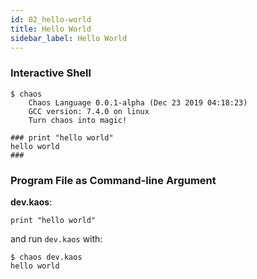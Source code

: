 ```yaml
---
id: 02_hello-world
title: Hello World
sidebar_label: Hello World
---
```


### Interactive Shell

```
$ chaos
    Chaos Language 0.0.1-alpha (Dec 23 2019 04:18:23)
    GCC version: 7.4.0 on linux
    Turn chaos into magic!

### print "hello world"
hello world
###
```

### Program File as Command-line Argument

**dev.kaos**:
```
print "hello world"
```

and run `dev.kaos` with:

```
$ chaos dev.kaos
hello world
```
